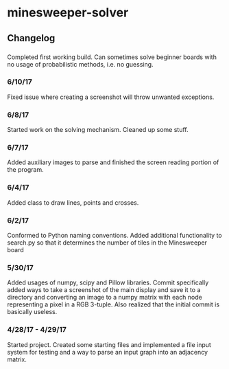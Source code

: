 # minesweeper-solver

## Changelog
###
Completed first working build. Can sometimes solve beginner boards with no usage of probabilistic methods, i.e. no guessing.

### 6/10/17
Fixed issue where creating a screenshot will throw unwanted exceptions.

### 6/8/17
Started work on the solving mechanism. Cleaned up some stuff.

### 6/7/17
Added auxiliary images to parse and finished the screen reading portion of the program.

### 6/4/17
Added class to draw lines, points and crosses.

### 6/2/17
Conformed to Python naming conventions. Added additional functionality to search.py so that it determines the number of tiles in the Minesweeper board

### 5/30/17
Added usages of numpy, scipy and Pillow libraries. Commit specifically added ways to take a screenshot of the main display and save it to a directory and converting an image to a numpy matrix with each node representing a pixel in a RGB 3-tuple. Also realized that the initial commit is basically useless.

### 4/28/17 - 4/29/17
Started project. Created some starting files and implemented a file input system for testing and a way to parse an input graph into an adjacency matrix.
